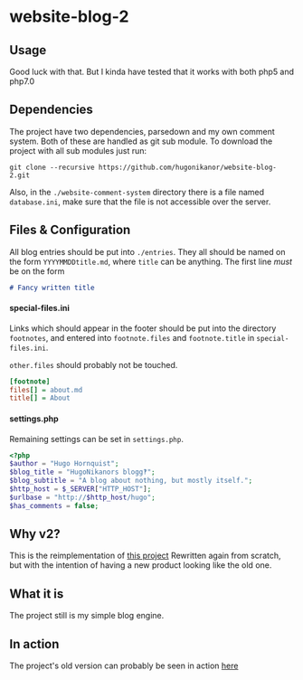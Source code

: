 # website-blog-2
## Usage
Good luck with that.
But I kinda have tested that it works with both php5 and php7.0

## Dependencies
The project have two dependencies, parsedown and my own comment system.
Both of these are handled as git sub module. To download the project with all
sub modules just run:

	git clone --recursive https://github.com/hugonikanor/website-blog-2.git

Also, in the ``./website-comment-system`` directory there is a file named 
``database.ini``, make sure that the file is not accessible over the server.

## Files & Configuration


All blog entries should be put into `./entries`.
They all should be named on the form `YYYYMMDDtitle.md`, where `title` can be
anything. The first line *must* be on the form
```md
# Fancy written title
```

#### special-files.ini

Links which should appear in the footer should be put into the directory
`footnotes`, and entered into `footnote.files` and `footnote.title` in
`special-files.ini`.

`other.files` should probably not be touched.

```ini
[footnote]
files[] = about.md
title[] = About
```

#### settings.php

Remaining settings can be set in `settings.php`.

```php
<?php
$author = "Hugo Hornquist";
$blog_title = "HugoNikanors blogg‽";
$blog_subtitle = "A blog about nothing, but mostly itself.";
$http_host = $_SERVER["HTTP_HOST"];
$urlbase = "http://$http_host/hugo";
$has_comments = false;
```


## Why v2?
This is the reimplementation of 
[this project](https://github.com/hugonikanor/website-blog)
Rewritten again from scratch, but with the intention of having a new product
looking like the old one.

## What it is
The project still is my simple blog engine.

## In action
The project's old version can probably be seen in action
[here](http://blog.hornquist.se/hugo)
